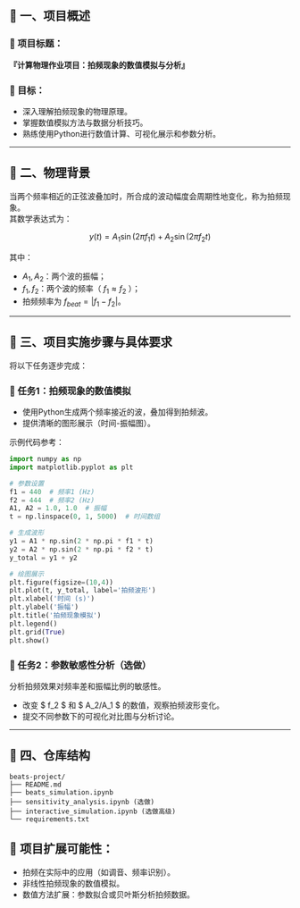 ## 📌 一、项目概述

### 🔖 项目标题：
**『计算物理作业项目：拍频现象的数值模拟与分析』**

### 🎯 目标：
- 深入理解拍频现象的物理原理。
- 掌握数值模拟方法与数据分析技巧。
- 熟练使用Python进行数值计算、可视化展示和参数分析。

---

## 📌 二、物理背景

当两个频率相近的正弦波叠加时，所合成的波动幅度会周期性地变化，称为拍频现象。  
其数学表达式为：

$$
y(t) = A_1\sin(2\pi f_1 t) + A_2\sin(2\pi f_2 t)
$$

其中：

- $A_1, A_2$：两个波的振幅；
- $f_1, f_2$：两个波的频率（ $f_1 \approx f_2$ ）；
- 拍频频率为 $f_{beat} = |f_1 - f_2|$。

---

## 📌 三、项目实施步骤与具体要求

将以下任务逐步完成：

### 🚩 任务1：拍频现象的数值模拟

- 使用Python生成两个频率接近的波，叠加得到拍频波。
- 提供清晰的图形展示（时间-振幅图）。

示例代码参考：

```python
import numpy as np
import matplotlib.pyplot as plt

# 参数设置
f1 = 440  # 频率1 (Hz)
f2 = 444  # 频率2 (Hz)
A1, A2 = 1.0, 1.0  # 振幅
t = np.linspace(0, 1, 5000)  # 时间数组

# 生成波形
y1 = A1 * np.sin(2 * np.pi * f1 * t)
y2 = A2 * np.sin(2 * np.pi * f2 * t)
y_total = y1 + y2

# 绘图展示
plt.figure(figsize=(10,4))
plt.plot(t, y_total, label='拍频波形')
plt.xlabel('时间 (s)')
plt.ylabel('振幅')
plt.title('拍频现象模拟')
plt.legend()
plt.grid(True)
plt.show()
```

### 🚩 任务2：参数敏感性分析（选做）

分析拍频效果对频率差和振幅比例的敏感性。

- 改变 $ f_2 $ 和 $ A_2/A_1 $ 的数值，观察拍频波形变化。
- 提交不同参数下的可视化对比图与分析讨论。

---

## 📌 四、仓库结构

```
beats-project/
├── README.md  
├── beats_simulation.ipynb  
├── sensitivity_analysis.ipynb (选做)
├── interactive_simulation.ipynb (选做高级)
└── requirements.txt
```


## 🚩 项目扩展可能性：

- 拍频在实际中的应用（如调音、频率识别）。
- 非线性拍频现象的数值模拟。
- 数值方法扩展：参数拟合或贝叶斯分析拍频数据。

